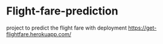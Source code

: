 # Flight-fare-prediction
project to predict the flight fare with deployment
https://get-flightfare.herokuapp.com/
